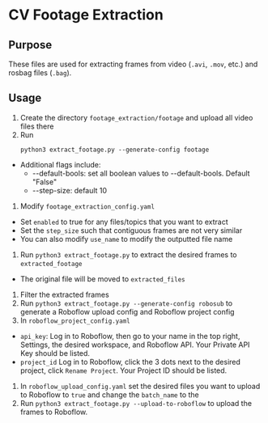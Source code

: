 # CV Footage Extraction

## Purpose
These files are used for extracting frames from video (`.avi`, `.mov`, etc.) and rosbag files (`.bag`).

## Usage
1. Create the directory `footage_extraction/footage` and upload all video files there
2. Run
   ```
   python3 extract_footage.py --generate-config footage
   ```
- Additional flags include:
    - --default-bools: set all boolean values to --default-bools. Default "False"
    - --step-size: default 10
1. Modify `footage_extraction_config.yaml`
- Set `enabled` to true for any files/topics that you want to extract
- Set the `step_size` such that contiguous frames are not very similar
- You can also modify `use_name` to modify the outputted file name
1. Run 
   ```python3 extract_footage.py``` to extract the desired frames to `extracted_footage`
- The original file will be moved to `extracted_files`
1. Filter the extracted frames
2. Run `python3 extract_footage.py --generate-config robosub` to generate a Roboflow upload config and Roboflow project config
3. In `roboflow_project_config.yaml` 
- `api_key`: Log in to Roboflow, then go to your name in the top right, Settings, the desired workspace, and Roboflow API. Your Private API Key should be listed.
- `project_id` Log in to Roboflow, click the 3 dots next to the desired project, click `Rename Project`. Your Project ID should be listed.
1. In `roboflow_upload_config.yaml` set the desired files you want to upload to Roboflow to `true` and change the `batch_name` to the 
2. Run `python3 extract_footage.py --upload-to-roboflow` to upload the frames to Roboflow.